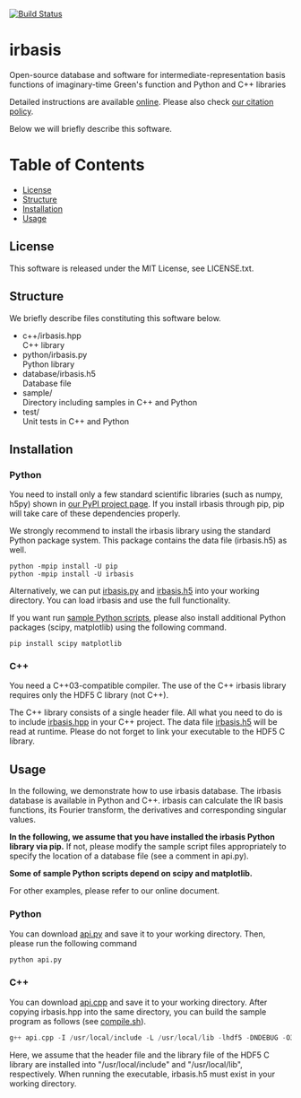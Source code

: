 [![Build Status](https://travis-ci.org/SpM-lab/irbasis.svg?branch=master)](https://travis-ci.org/SpM-lab)

irbasis
======
Open-source database and software for intermediate-representation basis functions of imaginary-time Green's function and Python and C++ libraries

Detailed instructions are available [online](https://github.com/SpM-lab/irbasis/wiki).
Please also check [our citation policy](https://github.com/SpM-lab/irbasis/wiki/Citation-policy).

Below we will briefly describe this software.

# Table of Contents
- [License](#license)
- [Structure](#structure)
- [Installation](#installation)
- [Usage](#usage)

## License
This software is released under the MIT License, see LICENSE.txt. 

## Structure
We briefly describe files constituting this software below.

* c++/irbasis.hpp<br>C++ library
* python/irbasis.py<br>Python library
* database/irbasis.h5<br>Database file
* sample/<br> Directory including samples in C++ and Python
* test/<br>Unit tests in C++ and Python

## Installation
### Python

You need to install only a few standard scientific libraries (such as numpy, h5py) shown in [our PyPI project page](https://pypi.org/project/irbasis/).
If you install irbasis through pip, pip will take care of these dependencies properly.

We strongly recommend to install the irbasis library using the standard Python package system.
This package contains the data file (irbasis.h5) as well.
```
python -mpip install -U pip
python -mpip install -U irbasis
```

Alternatively, we can put [irbasis.py](https://github.com/SpM-lab/irbasis/blob/master/python/irbasis.py) and [irbasis.h5](https://github.com/SpM-lab/irbasis/blob/master/database/irbasis.h5) into your working directory.
You can load irbasis and use the full functionality.

If you want run [sample Python scripts](Samples),
please also install additional Python packages (scipy, matplotlib) using the following command.

```
pip install scipy matplotlib
```


### C++

You need a C++03-compatible compiler.
The use of the C++ irbasis library requires only the HDF5 C library (not C++).

The C++ library consists of a single header file.
All what you need to do is to include [irbasis.hpp](https://github.com/SpM-lab/irbasis/blob/master/c++/irbasis.hpp) in your C++ project.
The data file [irbasis.h5](https://github.com/SpM-lab/irbasis/blob/master/database/irbasis.h5) will be read at runtime.
Please do not forget to link your executable to the HDF5 C library.


## Usage
In the following, we demonstrate how to use irbasis database.
The irbasis database is available in Python and C++.
irbasis can calculate the IR basis functions, its Fourier transform, the derivatives and corresponding singular values.

**In the following, we assume that you have installed the irbasis Python library via pip.**
If not, please modify the sample script files appropriately to specify the location of a database file (see a comment in api.py).

**Some of sample Python scripts depend on scipy and matplotlib.**

For other examples, please refer to our online document.

### Python
You can download [api.py](https://github.com/SpM-lab/irbasis/blob/master/sample/api.py)
and save it to your working directory.
Then, please run the following command

```python
python api.py
```

### C++
You can download [api.cpp](https://github.com/SpM-lab/irbasis/blob/master/sample/api.py)
and save it to your working directory.
After copying irbasis.hpp into the same directory,
you can build the sample program as follows (see [compile.sh](https://github.com/SpM-lab/irbasis/blob/master/sample/compile.sh)).

```c++
g++ api.cpp -I /usr/local/include -L /usr/local/lib -lhdf5 -DNDEBUG -O3
```

Here, we assume that the header file and the library file of the HDF5 C library are installed into "/usr/local/include" and  "/usr/local/lib", respectively.
When running the executable, irbasis.h5 must exist in your working directory.
